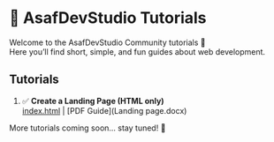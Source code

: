 # 📖 AsafDevStudio Tutorials

Welcome to the AsafDevStudio Community tutorials 🚀  
Here you’ll find short, simple, and fun guides about web development.

## Tutorials
1. ✅ **Create a Landing Page (HTML only)**  
   [index.html](index.html) | [PDF Guide](Landing page.docx)

More tutorials coming soon... stay tuned! 🎉

